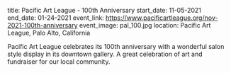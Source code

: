 title: Pacific Art League - 100th Anniversary
start_date: 11-05-2021
end_date: 01-24-2021
event_link: https://www.pacificartleague.org/nov-2021-100th-anniversary
event_image: pal_100.jpg 
location: Pacific Art League, Palo Alto, California

Pacific Art League celebrates its 100th anniversary with a wonderful salon style display in its downtown gallery. A great celebration of art and fundraiser for our local community.
